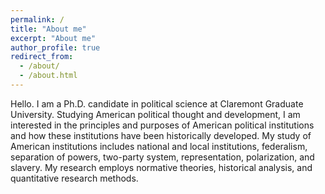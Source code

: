 ```yaml
---
permalink: /
title: "About me"
excerpt: "About me"
author_profile: true
redirect_from: 
  - /about/
  - /about.html
---
```


Hello. I am a Ph.D. candidate in political science at Claremont Graduate University. Studying American political thought and development, I am interested in the principles and purposes of American political institutions and how these institutions have been historically developed. My study of American institutions includes national and local institutions, federalism, separation of powers, two-party system, representation, polarization, and slavery. My research employs normative theories, historical analysis, and quantitative research methods.

